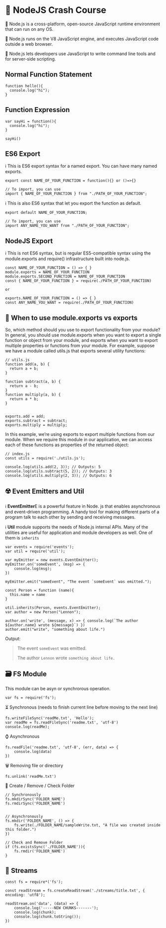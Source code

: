 # 📢 NodeJS Crash Course

🌟 Node.js is a cross-platform, open-source JavaScript runtime environment that can run on any OS. 

🌟 Node.js runs on the V8 JavaScript engine, and executes JavaScript code outside a web browser. 

🌟 Node.js lets developers use JavaScript to write command line tools and for server-side scripting.

## Normal Function Statement

    function hello(){
      console.log("hi");
    }

## Function Expression

    var sayHi = function(){
      console.log("hi");
    }
    
    sayHi()

## ES6 Export

ℹ️ This is ES6 export syntax for a named export. You can have many named exports. 

    export const NAME_OF_YOUR_FUNCTION = function(){} or ()=>{}
  
    // To import, you can use 
    import { NAME_OF_YOUR_FUNCTION } from "./PATH_OF_YOUR_FUNCTION";


ℹ️ This is also ES6 syntax that let you export the function as default.

    export default NAME_OF_YOUR_FUNCTION;
  
    // To import, you can use
    import ANY_NAME_YOU_WANT from "./PATH_OF_YOUR_FUNCTION";

## NodeJS Export
ℹ️ This is not ES6 syntax, but is regular ES5-compatible syntax using the module.exports and require() infrastructure built into node.js.

    const NAME_OF_YOUR_FUNCTION = () => { }
    module.exports = NAME_OF_YOUR_FUNCTION
    module.exports.SECOND_FUNCTION = NAME_OF_YOUR_FUNCTION
    const { NAME_OF_YOUR_FUNCTION } = require(./PATH_OF_YOUR_FUNCTION)

    or

    exports.NAME_OF_YOUR_FUNCTION = () => { }
    const ANY_NAME_YOU_WANT = require(./PATH_OF_YOUR_FUNCTION)

## 🤔 When to use module.exports vs exports
So, which method should you use to export functionality from your module? In general, you should use module.exports when you want to export a single function or object from your module, and exports when you want to export multiple properties or functions from your module. For example, suppose we have a module called utils.js that exports several utility functions:

    // utils.js
    function add(a, b) {
      return a + b;
    }
    
    function subtract(a, b) {
      return a - b;
    }
    function multiply(a, b) {
      return a * b;
    }

    
    exports.add = add;
    exports.subtract = subtract;
    exports.multiply = multiply;

In this example, we’re using exports to export multiple functions from our module. When we require this module in our application, we can access each of these functions as properties of the returned object:

    // index.js
    const utils = require('./utils.js');
    
    console.log(utils.add(2, 3)); // Outputs: 5
    console.log(utils.subtract(5, 2)); // Outputs: 3
    console.log(utils.multiply(2, 3)); // Outputs: 6


## ☢️ Event Emitters and Util
ℹ️ **EventEmitter**E is a powerful feature in Node. js that enables asynchronous and event-driven programming. A handy tool for making different parts of a program talk to each other by sending and receiving messages.

ℹ️ **Util** module supports the needs of Node.js internal APIs. Many of the utilities are useful for application and module developers as well. One of them is `inherits`


    var events = require('events');
    var util = require('util');
    
    var myEmitter = new events.EventEmitter();
    myEmitter.on('someEvent', (msg) => {
        console.log(msg);
    })
    
    myEmitter.emit("someEvent", "The event `someEvent` was emitted.");
    
    const Person = function (name){
      this.name = name
    }
    
    util.inherits(Person, events.EventEmitter);
    var author = new Person("Lennon");
    
    author.on('write', (message, x) => { console.log(`The author ${author.name} wrote ${message}`) })
    author.emit("write", "something about life.")

Output:
>  The event `someEvent` was emitted.
> 
>  The author `Lennon` wrote `something about life.`
> 

## 🗃️ FS Module
This module can be asyn or synchrorous operation. 

    var fs = require('fs');

⏳ Synchronous (needs to finish current line before moving to the next line)


    fs.writeFileSync('readMe.txt', 'Hello');
    var readMe = fs.readFileSync('readme.txt', 'utf-8')
    console.log(readMe);

⌚ Asynchronous

    fs.readFile('readme.txt', 'utf-8', (err, data) => {
        console.log(data)
    })

🗑️ Removing file or directory

    fs.unlink('readMe.txt')

📂 Create / Remove / Check Folder

    // Synchronously
    fs.mkdirSync('FOLDER_NAME')
    fs.rmdirSync('FOLDER_NAME')


    // Asynchronously
    fs.mkdir('FOLDER_NAME', () => {
        fs.write(./FOLDER_NAME/sampleWrite.txt, "A file was created inside this folder.")
    })

    // Check and Remove Folder
    if (fs.existsSync('./FOLDER_NAME')){
        fs.rmdir('FOLDER_NAME')
    }

## 🎏 Streams

    const fs = require*('fs');

    const readStream = fs.createReadStream('./streams/title.txt', { encoding: 'utf8');

    readStream.on('data', (data) => {
        console.log('-----NEW CHUNKS-------');
        console.log(chunk);
        console.log(chunk.toString());
    })





